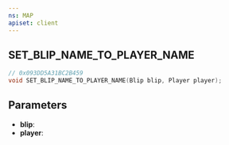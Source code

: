 ```yaml
---
ns: MAP
apiset: client
---
```

## SET_BLIP_NAME_TO_PLAYER_NAME

```c
// 0x093DD5A31BC2B459
void SET_BLIP_NAME_TO_PLAYER_NAME(Blip blip, Player player);
```


## Parameters
* **blip**:
* **player**: